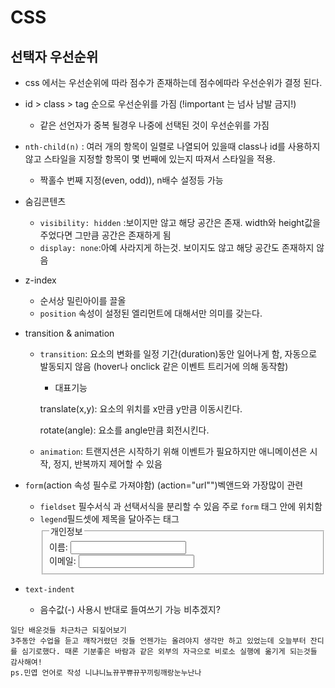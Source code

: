 # CSS

## 선택자 우선순위
- css 에서는 우선순위에 따라 점수가 존재하는데 점수에따라 우선순위가 결정 된다.

 - id > class > tag 순으로 우선순위를 가짐 (!important 는 넘사 남발 금지!)
    - 같은 선언자가 중복 될경우 나중에 선택된 것이 우선순위를 가짐

- `nth-child(n)` : 여러 개의 항목이 일렬로 나열되어 있을때
    class나 id를 사용하지 않고 스타일을 지정할 항목이 몇 번째에 있는지 따져서 스타일을 적용. 
    - 짝홀수 번째 지정(even, odd)), n배수 설정등 가능

* 숨김콘텐츠
    * `visibility: hidden` :보이지만 않고 해당 공간은 존재. width와 height값을 주었다면 그만큼 공간은 존재하게 됨
     * `display: none`:아예 사라지게 하는것. 보이지도 않고 해당 공간도 존재하지 않음

* z-index
    * 순서상 밀린아이를 끌올
    * `position` 속성이 설정된 엘리먼트에 대해서만 의미를 갖는다.

* transition & animation
    - `transition`: 요소의 변화를 일정 기간(duration)동안 일어나게 함, 자동으로 발동되지 않음 (hover나 onclick 같은 이벤트 트리거에 의해 동작함)
        - 대표기능

        translate(x,y):	요소의 위치를 x만큼 y만큼 이동시킨다.

        rotate(angle): 요소를 angle만큼 회전시킨다.


    - `animation`: 트랜지션은 시작하기 위해 이벤트가 필요하지만 애니메이션은 시작, 정지, 반복까지 제어할 수 있음

* `form`(action 속성 필수로 가져야함) 
    (action="url"")벡앤드와 가장많이 관련
    * `fieldset` 필수서식 과 선택서식을 분리할 수 있음     주로 `form` 태그 안에 위치함
     * `legend`필드셋에 제목을 달아주는 태그
                <fieldset>
                <legend>개인정보</legend>
                <label for="name">이름:</label>
                <input type="text" id="name"><br>
                <label for=" name ">이메일:</label>
                <input type="text " id="mail "><br>
                </fieldset>     
                
* `text-indent`
    * 음수값(-) 사용시 반대로 들여쓰기 가능 비추겠지?






```
일단 배운것들 차근차근 되짚어보기
3주동안 수업을 듣고 깨작거렸던 것들 언젠가는 올려야지 생각만 하고 있었는데 오늘부터 잔디를 심기로했다. 때론 기분좋은 바람과 같은 외부의 자극으로 비로소 실행에 옮기게 되는것들 감사해여!
ps.민엽 언어로 작성 니냐니뇨뀨꾸쀼뀨꾸끼링깨랑눈누난나
```




 





